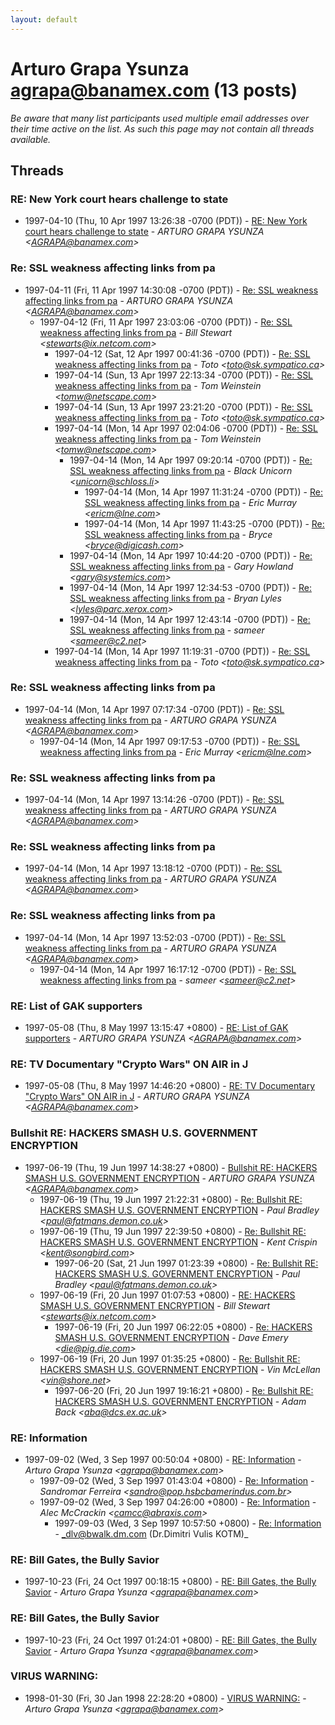 ```yaml
---
layout: default
---
```


# Arturo Grapa Ysunza <agrapa@banamex.com> (13 posts)

_Be aware that many list participants used multiple email addresses over their time active on the list. As such this page may not contain all threads available._

## Threads

### RE: New York court hears challenge to state
+ 1997-04-10 (Thu, 10 Apr 1997 13:26:38 -0700 (PDT)) - [RE: New York court hears challenge to state](/archive/1997/04/509c532b4365d455b43d7242a4537f2e81c216f5dcfe5a3c8cb959996ad093f5) - _ARTURO GRAPA YSUNZA \<AGRAPA@banamex.com\>_

### Re: SSL weakness affecting links from pa
+ 1997-04-11 (Fri, 11 Apr 1997 14:30:08 -0700 (PDT)) - [Re: SSL weakness affecting links from pa](/archive/1997/04/e750d73954918b7187feb9a5f9b3d53cc4876f7b3e8a0ddb8ed00e9a9c763c72) - _ARTURO GRAPA YSUNZA \<AGRAPA@banamex.com\>_
  + 1997-04-12 (Fri, 11 Apr 1997 23:03:06 -0700 (PDT)) - [Re: SSL weakness affecting links from pa](/archive/1997/04/8c1db1e260856d8a95f59fbe39ec6a88de8456e69553dd0143dc2b44066bba72) - _Bill Stewart \<stewarts@ix.netcom.com\>_
    + 1997-04-12 (Sat, 12 Apr 1997 00:41:36 -0700 (PDT)) - [Re: SSL weakness affecting links from pa](/archive/1997/04/e897d0edc765ff48d082b2039853b583bb1fc245e1f1b96b7af08259341a7729) - _Toto \<toto@sk.sympatico.ca\>_
    + 1997-04-14 (Sun, 13 Apr 1997 22:13:34 -0700 (PDT)) - [Re: SSL weakness affecting links from pa](/archive/1997/04/becbfca62e5ffb4c3bd57c00c6191695f04b6f3ecda5248296fc26648c53eb68) - _Tom Weinstein \<tomw@netscape.com\>_
    + 1997-04-14 (Sun, 13 Apr 1997 23:21:20 -0700 (PDT)) - [Re: SSL weakness affecting links from pa](/archive/1997/04/3e235aecb58bf896d52cde1d743262e989db1cdb62215ac49504a1865bcb7040) - _Toto \<toto@sk.sympatico.ca\>_
    + 1997-04-14 (Mon, 14 Apr 1997 02:04:06 -0700 (PDT)) - [Re: SSL weakness affecting links from pa](/archive/1997/04/77629e8edd8b1e4e7e39162ed605100d681870e555d38af125a5479f0ed82a9e) - _Tom Weinstein \<tomw@netscape.com\>_
      + 1997-04-14 (Mon, 14 Apr 1997 09:20:14 -0700 (PDT)) - [Re: SSL weakness affecting links from pa](/archive/1997/04/31fb239c510a84d08588fc7d23bb790575c954b247edc0cad4107f247e3d6a81) - _Black Unicorn \<unicorn@schloss.li\>_
        + 1997-04-14 (Mon, 14 Apr 1997 11:31:24 -0700 (PDT)) - [Re: SSL weakness affecting links from pa](/archive/1997/04/66c01e60fc717ada59b7f1b4a0c2a613a45072a78c06ec93168296b3826e3038) - _Eric Murray \<ericm@lne.com\>_
        + 1997-04-14 (Mon, 14 Apr 1997 11:43:25 -0700 (PDT)) - [Re: SSL weakness affecting links from pa](/archive/1997/04/9b1b82b2ea712147aebb466c9dcf5c2fac9cd08e3c8ca3162a13831d33073fc2) - _Bryce \<bryce@digicash.com\>_
      + 1997-04-14 (Mon, 14 Apr 1997 10:44:20 -0700 (PDT)) - [Re: SSL weakness affecting links from pa](/archive/1997/04/c5ca002c9e001c1492a4c2de0a24f836808f708940bcc29d718f3e1c6ba06d7e) - _Gary Howland \<gary@systemics.com\>_
      + 1997-04-14 (Mon, 14 Apr 1997 12:34:53 -0700 (PDT)) - [Re: SSL weakness affecting links from pa](/archive/1997/04/e72dbf73958ed2333689763cb5ac05899f3880655bb176bb00566339d0b9f745) - _Bryan Lyles \<lyles@parc.xerox.com\>_
      + 1997-04-14 (Mon, 14 Apr 1997 12:43:14 -0700 (PDT)) - [Re: SSL weakness affecting links from pa](/archive/1997/04/ce6a5f36705e9d342e05c48fe5585d7795e1e6f0aeb67d1f656528a8e57ae836) - _sameer \<sameer@c2.net\>_
    + 1997-04-14 (Mon, 14 Apr 1997 11:19:31 -0700 (PDT)) - [Re: SSL weakness affecting links from pa](/archive/1997/04/d89356bc69abd5a38f4c7c7186fd27d051ba81bcca0b673bab06d548ce5ad241) - _Toto \<toto@sk.sympatico.ca\>_

### Re: SSL weakness affecting links from pa
+ 1997-04-14 (Mon, 14 Apr 1997 07:17:34 -0700 (PDT)) - [Re: SSL weakness affecting links from pa](/archive/1997/04/e831a00e84c6a859f89b726c65eea47fde6b7bf297596af7096d98a20b34c4cf) - _ARTURO GRAPA YSUNZA \<AGRAPA@banamex.com\>_
  + 1997-04-14 (Mon, 14 Apr 1997 09:17:53 -0700 (PDT)) - [Re: SSL weakness affecting links from pa](/archive/1997/04/f0efb42e91c0a616fff09ee46688c8048a3b6b8f74769a3ed0e55a42dc0d00c6) - _Eric Murray \<ericm@lne.com\>_

### Re: SSL weakness affecting links from pa
+ 1997-04-14 (Mon, 14 Apr 1997 13:14:26 -0700 (PDT)) - [Re: SSL weakness affecting links from pa](/archive/1997/04/f852943db5e1f3333467ec84d659fec61e716209ce67f6b3cdd5ace5872818e1) - _ARTURO GRAPA YSUNZA \<AGRAPA@banamex.com\>_

### Re: SSL weakness affecting links from pa
+ 1997-04-14 (Mon, 14 Apr 1997 13:18:12 -0700 (PDT)) - [Re: SSL weakness affecting links from pa](/archive/1997/04/95d34657debea100973f04f0e74411b28de03dc205b6ae54668d2d25b5a6ed2d) - _ARTURO GRAPA YSUNZA \<AGRAPA@banamex.com\>_

### Re: SSL weakness affecting links from pa
+ 1997-04-14 (Mon, 14 Apr 1997 13:52:03 -0700 (PDT)) - [Re: SSL weakness affecting links from pa](/archive/1997/04/79f676340fb816e181ab2fd6522fe261a9b89067c29900f926d4bfcc0ccecddd) - _ARTURO GRAPA YSUNZA \<AGRAPA@banamex.com\>_
  + 1997-04-14 (Mon, 14 Apr 1997 16:17:12 -0700 (PDT)) - [Re: SSL weakness affecting links from pa](/archive/1997/04/b05c692bbe9c57b8f6643f3a26cce3f77e814768b1474a6fd2f2f5ebcb7fe845) - _sameer \<sameer@c2.net\>_

### RE: List of GAK supporters
+ 1997-05-08 (Thu, 8 May 1997 13:15:47 +0800) - [RE: List of GAK supporters](/archive/1997/05/decdc35806a68857eee24357c1772f70801c3f3a98f61b30f63dfe21bb3bbd18) - _ARTURO GRAPA YSUNZA \<AGRAPA@banamex.com\>_

### RE: TV Documentary "Crypto Wars" ON AIR in J
+ 1997-05-08 (Thu, 8 May 1997 14:46:20 +0800) - [RE: TV Documentary "Crypto Wars" ON AIR in J](/archive/1997/05/a46a04b5d4291c1306f732c391bee5c6aee9857ea97d34b68a373bf8b93d4702) - _ARTURO GRAPA YSUNZA \<AGRAPA@banamex.com\>_

### Bullshit RE: HACKERS SMASH U.S. GOVERNMENT ENCRYPTION
+ 1997-06-19 (Thu, 19 Jun 1997 14:38:27 +0800) - [Bullshit RE: HACKERS SMASH U.S. GOVERNMENT ENCRYPTION](/archive/1997/06/6fc3bad1506b63eba21141b1fc5608cee2078f8a1e8a64de28e49208cbeb1f1c) - _ARTURO GRAPA YSUNZA \<AGRAPA@banamex.com\>_
  + 1997-06-19 (Thu, 19 Jun 1997 21:22:31 +0800) - [Re: Bullshit RE: HACKERS SMASH U.S. GOVERNMENT ENCRYPTION](/archive/1997/06/41cbebd2472d5255d2ea292fd6451e265a16c722acd558b91a3500238bf8d1fd) - _Paul Bradley \<paul@fatmans.demon.co.uk\>_
  + 1997-06-19 (Thu, 19 Jun 1997 22:39:50 +0800) - [Re: Bullshit RE: HACKERS SMASH U.S. GOVERNMENT ENCRYPTION](/archive/1997/06/bbcd2e691fa715efd92a23f921ba588e2073d70eb23209534cafea26c914f4f2) - _Kent Crispin \<kent@songbird.com\>_
    + 1997-06-20 (Sat, 21 Jun 1997 01:23:39 +0800) - [Re: Bullshit RE: HACKERS SMASH U.S. GOVERNMENT ENCRYPTION](/archive/1997/06/3e710e51661275c36b081517e52b021f24df0d825f2170cc9d0f9ef4b156007c) - _Paul Bradley \<paul@fatmans.demon.co.uk\>_
  + 1997-06-19 (Fri, 20 Jun 1997 01:07:53 +0800) - [RE: HACKERS SMASH U.S. GOVERNMENT ENCRYPTION](/archive/1997/06/fde4734f6179303a7294d539da7b1fad9d33b79bb0c90954c02fa49e1a479c89) - _Bill Stewart \<stewarts@ix.netcom.com\>_
    + 1997-06-19 (Fri, 20 Jun 1997 06:22:05 +0800) - [Re: HACKERS SMASH U.S. GOVERNMENT ENCRYPTION](/archive/1997/06/5e74a71211764a88cd7f40b3e3d1491e9236f442ad0db00f4697f2f27eee4b8e) - _Dave Emery \<die@pig.die.com\>_
  + 1997-06-19 (Fri, 20 Jun 1997 01:35:25 +0800) - [Re: Bullshit RE: HACKERS SMASH U.S. GOVERNMENT ENCRYPTION](/archive/1997/06/a849e247d175945c73e15f5cad2bde89ddb20ecbcfee44fdaefd4bf69f124301) - _Vin McLellan \<vin@shore.net\>_
    + 1997-06-20 (Fri, 20 Jun 1997 19:16:21 +0800) - [Re: Bullshit RE: HACKERS SMASH U.S. GOVERNMENT ENCRYPTION](/archive/1997/06/45852d0d3e5a25d1a150d3950c36dc30e4a8cbb7593f1af9e3fe40679b8893b3) - _Adam Back \<aba@dcs.ex.ac.uk\>_

### RE: Information
+ 1997-09-02 (Wed, 3 Sep 1997 00:50:04 +0800) - [RE: Information](/archive/1997/09/3a932928c8d93eec0e816c9be997d17b33d0c1469cff7c13802686a16a925f98) - _Arturo Grapa Ysunza \<agrapa@banamex.com\>_
  + 1997-09-02 (Wed, 3 Sep 1997 01:43:04 +0800) - [Re: Information](/archive/1997/09/1ea0b0faae72d30cc81b8a5f4e4204a3dc261c7889e64ce7d6d21a8cc3649c42) - _Sandromar Ferreira \<sandro@pop.hsbcbamerindus.com.br\>_
  + 1997-09-02 (Wed, 3 Sep 1997 04:26:00 +0800) - [Re: Information](/archive/1997/09/fd9f28e8b117c6d7393a54cceeb9eae4d9a23543d78ed6a257de0987b463706c) - _Alec McCrackin \<camcc@abraxis.com\>_
    + 1997-09-03 (Wed, 3 Sep 1997 10:57:50 +0800) - [Re: Information](/archive/1997/09/b0e052604c577c9d4f07791bcd7b9f0c2801919dd9af9c2ee2a6b2741aaa0c8f) - _dlv@bwalk.dm.com (Dr.Dimitri Vulis KOTM)_

### RE: Bill Gates, the Bully Savior
+ 1997-10-23 (Fri, 24 Oct 1997 00:18:15 +0800) - [RE: Bill Gates, the Bully Savior](/archive/1997/10/ca84aee07bd16e8925ebfb56db751b7dc542b04cd3722a25b368238b70dd97ed) - _Arturo Grapa Ysunza \<agrapa@banamex.com\>_

### RE: Bill Gates, the Bully Savior
+ 1997-10-23 (Fri, 24 Oct 1997 01:24:01 +0800) - [RE: Bill Gates, the Bully Savior](/archive/1997/10/6f6d17c3770b715a4ee3708832f0297a09a91b66216b7ee0f85ac519939f9d50) - _Arturo Grapa Ysunza \<agrapa@banamex.com\>_

### VIRUS WARNING:
+ 1998-01-30 (Fri, 30 Jan 1998 22:28:20 +0800) - [VIRUS WARNING:](/archive/1998/01/e583887c0e8c7173c3d0935ff3e91f4967ba9cbb6ccb44a38ae41041553c96e2) - _Arturo Grapa Ysunza \<agrapa@banamex.com\>_

